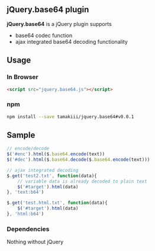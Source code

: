 ## jQuery.base64 plugin ##

**jQuery.base64** is a jQuery plugin supports

- base64 codec function
- ajax integrated base64 decoding functionality

## Usage ##

### In Browser ###
~~~html
<script src="jquery.base64.js"></script>
~~~

### npm ###
~~~sh
npm install --save tamakiii/jquery.base64#v0.0.1
~~~

## Sample ##

```javascript
// encode/decode
$('#enc').html($.base64.encode(text))
$('#dec').html($.base64.decode($.base64.encode(text)))

// ajax integrated decoding
$.get('test2.txt', function(data){
    // variable data is already decoded to plain text
    $('#target').html(data)
}, 'text:b64')

$.get('test.html.txt', function(data){
    $('#target').html(data)
}, 'html:b64')
```

### Dependencies ###

Nothing without jQuery
